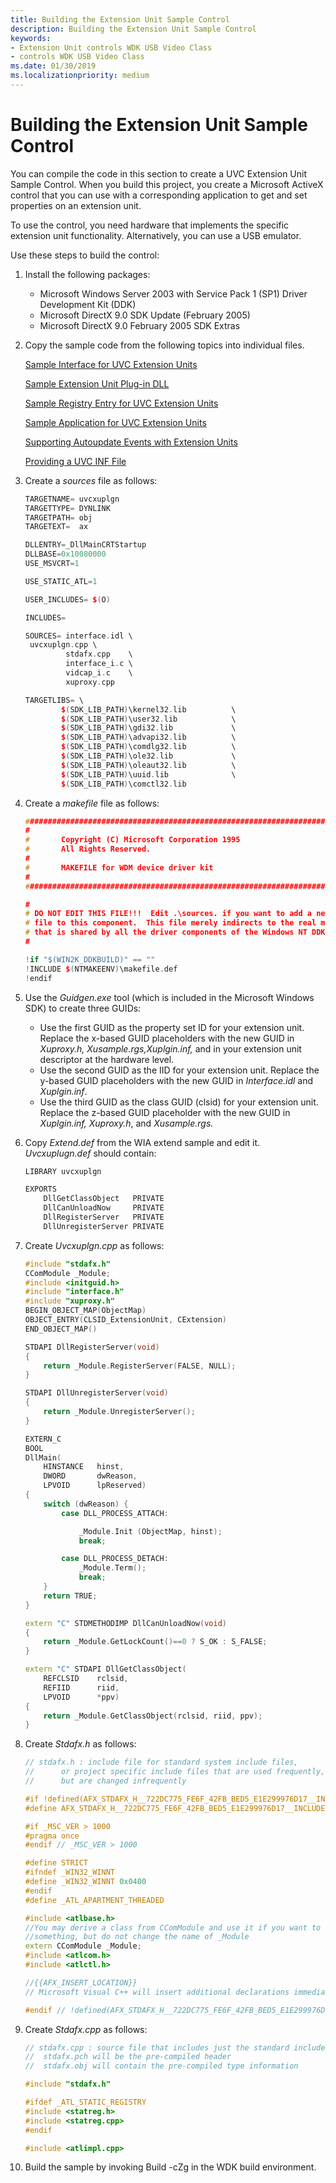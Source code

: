 ```yaml
---
title: Building the Extension Unit Sample Control
description: Building the Extension Unit Sample Control
keywords:
- Extension Unit controls WDK USB Video Class
- controls WDK USB Video Class
ms.date: 01/30/2019
ms.localizationpriority: medium
---
```


# Building the Extension Unit Sample Control

You can compile the code in this section to create a UVC Extension Unit Sample Control. When you build this project, you create a Microsoft ActiveX control that you can use with a corresponding application to get and set properties on an extension unit.

To use the control, you need hardware that implements the specific extension unit functionality. Alternatively, you can use a USB emulator.

Use these steps to build the control:

1. Install the following packages:

    - Microsoft Windows Server 2003 with Service Pack 1 (SP1) Driver Development Kit (DDK)
    - Microsoft DirectX 9.0 SDK Update (February 2005)
    - Microsoft DirectX 9.0 February 2005 SDK Extras

2. Copy the sample code from the following topics into individual files.

    [Sample Interface for UVC Extension Units](sample-interface-for-uvc-extension-units.md)

    [Sample Extension Unit Plug-in DLL](sample-extension-unit-plug-in-dll.md)

    [Sample Registry Entry for UVC Extension Units](sample-registry-entry-for-uvc-extension-units.md)

    [Sample Application for UVC Extension Units](sample-application-for-uvc-extension-units.md)

    [Supporting Autoupdate Events with Extension Units](supporting-autoupdate-events-with-extension-units.md)

    [Providing a UVC INF File](providing-a-uvc-inf-file.md)

3. Create a *sources* file as follows:

    ```cpp
    TARGETNAME= uvcxuplgn
    TARGETTYPE= DYNLINK
    TARGETPATH= obj
    TARGETEXT=  ax

    DLLENTRY=_DllMainCRTStartup
    DLLBASE=0x10080000
    USE_MSVCRT=1

    USE_STATIC_ATL=1

    USER_INCLUDES= $(O)

    INCLUDES=

    SOURCES= interface.idl \
     uvcxuplgn.cpp \
             stdafx.cpp    \
             interface_i.c \
             vidcap_i.c    \
             xuproxy.cpp

    TARGETLIBS= \
            $(SDK_LIB_PATH)\kernel32.lib          \
            $(SDK_LIB_PATH)\user32.lib            \
            $(SDK_LIB_PATH)\gdi32.lib             \
            $(SDK_LIB_PATH)\advapi32.lib          \
            $(SDK_LIB_PATH)\comdlg32.lib          \
            $(SDK_LIB_PATH)\ole32.lib             \
            $(SDK_LIB_PATH)\oleaut32.lib          \
            $(SDK_LIB_PATH)\uuid.lib              \
            $(SDK_LIB_PATH)\comctl32.lib
    ```

4. Create a *makefile* file as follows:

    ```cpp
    #############################################################################
    #
    #       Copyright (C) Microsoft Corporation 1995
    #       All Rights Reserved.
    #
    #       MAKEFILE for WDM device driver kit
    #
    #############################################################################

    #
    # DO NOT EDIT THIS FILE!!!  Edit .\sources. if you want to add a new source
    # file to this component.  This file merely indirects to the real make file
    # that is shared by all the driver components of the Windows NT DDK
    #

    !if "$(WIN2K_DDKBUILD)" == ""
    !INCLUDE $(NTMAKEENV)\makefile.def
    !endif
    ```

5. Use the *Guidgen.exe* tool (which is included in the Microsoft Windows SDK) to create three GUIDs:

    - Use the first GUID as the property set ID for your extension unit. Replace the x-based GUID placeholders with the new GUID in *Xuproxy.h, Xusample.rgs,Xuplgin.inf,* and in your extension unit descriptor at the hardware level.
    - Use the second GUID as the IID for your extension unit. Replace the y-based GUID placeholders with the new GUID in *Interface.idl* and *Xuplgin.inf*.
    - Use the third GUID as the class GUID (clsid) for your extension unit. Replace the z-based GUID placeholder with the new GUID in *Xuplgin.inf, Xuproxy.h*, and *Xusample.rgs.*

6. Copy *Extend.def* from the WIA extend sample and edit it. *Uvcxuplugn.def* should contain:

    ```cpp
    LIBRARY uvcxuplgn

    EXPORTS
        DllGetClassObject   PRIVATE
        DllCanUnloadNow     PRIVATE
        DllRegisterServer   PRIVATE
        DllUnregisterServer PRIVATE
    ```

7. Create *Uvcxuplgn.cpp* as follows:

    ```cpp
    #include "stdafx.h"
    CComModule _Module;
    #include <initguid.h>
    #include "interface.h"
    #include "xuproxy.h"
    BEGIN_OBJECT_MAP(ObjectMap)
    OBJECT_ENTRY(CLSID_ExtensionUnit, CExtension)
    END_OBJECT_MAP()

    STDAPI DllRegisterServer(void)
    {
        return _Module.RegisterServer(FALSE, NULL);
    }

    STDAPI DllUnregisterServer(void)
    {
        return _Module.UnregisterServer();
    }

    EXTERN_C
    BOOL
    DllMain(
        HINSTANCE   hinst,
        DWORD       dwReason,
        LPVOID      lpReserved)
    {
        switch (dwReason) {
            case DLL_PROCESS_ATTACH:

                _Module.Init (ObjectMap, hinst);
                break;

            case DLL_PROCESS_DETACH:
                _Module.Term();
                break;
        }
        return TRUE;
    }

    extern "C" STDMETHODIMP DllCanUnloadNow(void)
    {
        return _Module.GetLockCount()==0 ? S_OK : S_FALSE;
    }

    extern "C" STDAPI DllGetClassObject(
        REFCLSID    rclsid,
        REFIID      riid,
        LPVOID      *ppv)
    {
        return _Module.GetClassObject(rclsid, riid, ppv);
    }
    ```

8. Create *Stdafx.h* as follows:

    ```cpp
    // stdafx.h : include file for standard system include files,
    //      or project specific include files that are used frequently,
    //      but are changed infrequently

    #if !defined(AFX_STDAFX_H__722DC775_FE6F_42FB_BED5_E1E299976D17__INCLUDED_)
    #define AFX_STDAFX_H__722DC775_FE6F_42FB_BED5_E1E299976D17__INCLUDED_

    #if _MSC_VER > 1000
    #pragma once
    #endif // _MSC_VER > 1000

    #define STRICT
    #ifndef _WIN32_WINNT
    #define _WIN32_WINNT 0x0400
    #endif
    #define _ATL_APARTMENT_THREADED

    #include <atlbase.h>
    //You may derive a class from CComModule and use it if you want to override
    //something, but do not change the name of _Module
    extern CComModule _Module;
    #include <atlcom.h>
    #include <atlctl.h>

    //{{AFX_INSERT_LOCATION}}
    // Microsoft Visual C++ will insert additional declarations immediately before the previous line.

    #endif // !defined(AFX_STDAFX_H__722DC775_FE6F_42FB_BED5_E1E299976D17__INCLUDED)
    ```

9. Create *Stdafx.cpp* as follows:

    ```cpp
    // stdafx.cpp : source file that includes just the standard includes
    //  stdafx.pch will be the pre-compiled header
    //  stdafx.obj will contain the pre-compiled type information

    #include "stdafx.h"

    #ifdef _ATL_STATIC_REGISTRY
    #include <statreg.h>
    #include <statreg.cpp>
    #endif

    #include <atlimpl.cpp>
    ```

10. Build the sample by invoking Build -cZg in the WDK build environment.
